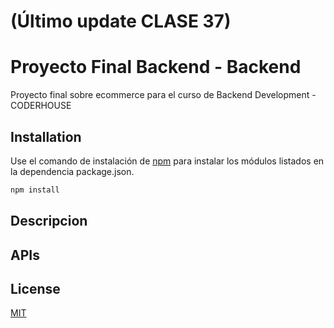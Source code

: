 # (Último update CLASE 37)
# Proyecto Final Backend - Backend

Proyecto final sobre ecommerce para el curso de Backend Development - CODERHOUSE

## Installation

Use el comando de instalación de [npm](https://docs.npmjs.com/cli/v8/commands/npm-install) para instalar los módulos listados en la dependencia package.json. 

```bash
npm install
```

## Descripcion

## APIs

## License

[MIT](https://choosealicense.com/licenses/mit/)
